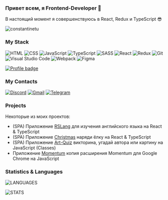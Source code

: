 ### Привет всем, я Frontend-Developer  👋

В настоящий момент я совершенствуюсь в React, Redux и TypeScript 😎

<img src="https://komarev.com/ghpvc/?username=constantinetu&label=Profile%20views&color=0e75b6&style=flat" alt="constantinetu" />


### My Stack
![HTML](https://img.shields.io/badge/HTML-D83A56?style=flat-square-endpoint&logo=html5&labelColor=F3F3F3) ![CSS](https://img.shields.io/badge/CSS-2E4C6D?style=flat-square-endpoint&logo=css3) ![JavaScript](https://img.shields.io/badge/JavaScript-5089C6?style=flat-square-endpoint&logo=javascript&logoColor=) ![TypeScript](https://img.shields.io/badge/TypeScript-EEEEEE?style=flat-square-endpoint&logo=typescript&logoColor=) ![SASS](https://img.shields.io/badge/SASS-FEFEFE?style=flat-square-endpoint&logo=sass) ![React](https://img.shields.io/badge/React-2E4C6D?style=flat-square-endpoint&logo=react&logoColor=) ![Redux](https://img.shields.io/badge/Redux-2E4C6D?style=flat-square-endpoint&logo=redux&logoColor=) ![Git](https://img.shields.io/badge/Git-6E85B2?style=flat-square-endpoint&logo=git&logoColor=) ![Visual Studio Code](https://img.shields.io/badge/Visual_Studio_Code-6E85B2?style=flat-square-endpoint&logo=visualstudiocode&logoColor=blue&labelColor=EADEDE) ![Webpack](https://img.shields.io/badge/Webpack-blue?style=flat-square-endpoint&logo=webpack&labelColor=F3F3F3&logoColor=blue) ![Figma](https://img.shields.io/badge/Figma-892CDC?style=flat-square-endpoint&logo=figma&logoColor=892CDC&labelColor=EADEDE)

[![Profile badge](https://www.codewars.com/users/ConstantineTU/badges/large)](https://www.codewars.com/users/ConstantineTU)

### My Contacts
[![Discord](https://img.shields.io/badge/Discord-%40Kostiks%230989-blue?style=flat-square-endpoint&logo=discord&logoColor=blue&labelColor=EEEEEE)](https://discordapp.com/users/414360051101466624) [![Gmail](https://img.shields.io/badge/Gmail-8kozmo8@gmail.com-red?style=flat-square-endpoint&logo=gmail&logoColor=red&labelColor=FFFFFF)](mailto:8kozmo8@gmail.com) [![Telegram](https://img.shields.io/badge/Telegram-%40TerentyevKY-blue?style=flat-square-endpoint&logo=telegram&logoColor=blue&labelColor=EEEEEE)](https://t.me/TerentyevKY)

### Projects

Некоторые из моих проектов:

- (SPA) Приложение [RSLang](https://constantinetu-rslang.netlify.app/) для изучения английского языка на React & TypeScript
- (SPA) Приложение [Christmas](https://constantinetu-christmas.netlify.app/) наряди ёлку на React & TypeScript
- (SPA) Приложение [Art-Quiz](https://constantinetu-art-quiz.netlify.app/) викторина, угадай автора или картину на JavaScript (Classes)
- Приложение [Momentum](https://constantinetu-momentum.netlify.app/) копия расширения Momentum для Google Chrome на JavaScript

### Statistics & Languages
![LANGUAGES](https://github-readme-stats.vercel.app/api/top-langs/?username=ConstantineTU&layout=compact)

![STATS](https://github-readme-stats.vercel.app/api?username=ConstantineTU)

